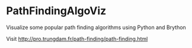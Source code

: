 # PathFindingAlgoViz
Visualize some popular path finding algorithms using Python and Brython

Visit http://pro.trungdam.fr/path-finding/path-finding.html
